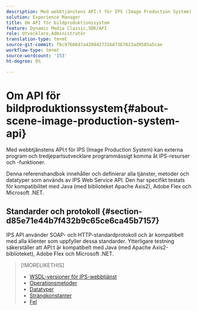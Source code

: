 ```yaml
---
description: Med webbtjänstens API:t för IPS (Image Production System) kan externa program och tredjepartsutvecklare programmässigt komma åt IPS-resurser och -funktioner.
solution: Experience Manager
title: Om API för bildproduktionssystem
feature: Dynamic Media Classic,SDK/API
role: Utvecklare,Administratör
translation-type: tm+mt
source-git-commit: f6c97606d7a4209427316d7367013ad9585a5cae
workflow-type: tm+mt
source-wordcount: '153'
ht-degree: 0%

---
```



# Om API för bildproduktionssystem{#about-scene-image-production-system-api}

Med webbtjänstens API:t för IPS (Image Production System) kan externa program och tredjepartsutvecklare programmässigt komma åt IPS-resurser och -funktioner.

Denna referenshandbok innehåller och definierar alla tjänster, metoder och datatyper som används av IPS Web Service API. Den har specifikt testats för kompatibilitet med Java (med biblioteket Apache Axis2), Adobe Flex och Microsoft .NET.

## Standarder och protokoll {#section-d85e71e44b7f432b9c65ce6ca45b7157}

IPS API använder SOAP- och HTTP-standardprotokoll och är kompatibelt med alla klienter som uppfyller dessa standarder. Ytterligare testning säkerställer att API:t är kompatibelt med Java (med Apache Axis2-biblioteket), Adobe Flex och Microsoft .NET.

>[!MORELIKETHIS]
>
>* [WSDL-versioner för IPS-webbtjänst](c-wsdl-versions.md#concept-aff3e13f3b59486882260b5f2e962226)
>* [Operationsmetoder](operations/c-operations-intro/c-methods/c-methods.md)
>* [Datatyper](types/c-data-types/c-data-types.md#concept-dcf2ce73ff334e22bc4c634e3a0a50a6)
>* [Strängkonstanter](string-constants/c-string-constants/c-string-constants.md)
>* [Fel](faults/c-faults/c-faults.md#concept-28c5e495f39443ecab05384d8cf8ab6b)

